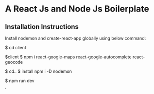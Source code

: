 # A React Js and Node Js Boilerplate
## Installation Instructions


Install nodemon and create-react-app globally using below command:

$ cd client

$client $ npm i react-google-maps react-google-autocomplete react-geocode

$ cd..
$ install npm i -D nodemon

$ npm run dev


`





